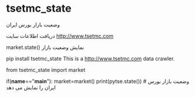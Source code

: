 # tsetmc_state
وضعیت بازار بورس ایران

دریافت اطلاعات سایت http://www.tsetmc.com

market.state()
نمایش وضعیت بازار

pip install tsetmc_state
This is a http://www.tsetmc.com data crawler.

from tsetmc_state import market

if(__name__=="__main__"):
    market=market()
    print(pytse.state()) # وضعیت بازار بورس ایران را نمایش می دهد
